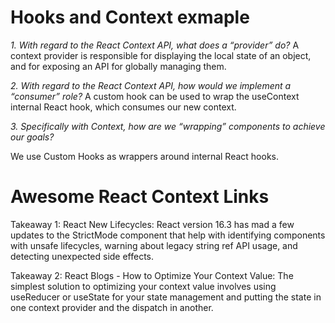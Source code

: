 # Hooks and Context exmaple

*1. With regard to the React Context API, what does a “provider” do?*
A context provider is responsible for displaying the local state of an object, and for exposing an API for globally managing them. 


*2. With regard to the React Context API, how would we implement a “consumer” role?*
A custom hook can be used to wrap the useContext internal React hook, which consumes our new context.


*3. Specifically with Context, how are we “wrapping” components to achieve our goals?*

We use Custom Hooks as wrappers around internal React hooks.


# Awesome React Context Links

Takeaway 1: React New Lifecycles: React version 16.3 has mad a few updates to the StrictMode component that help with identifying components with unsafe lifecycles, warning about legacy string ref API usage, and detecting unexpected side effects. 

Takeaway 2: React Blogs - How to Optimize Your Context Value: The simplest solution to optimizing your context value involves using useReducer or useState for your state management and putting the state in one context provider and the dispatch in another.
